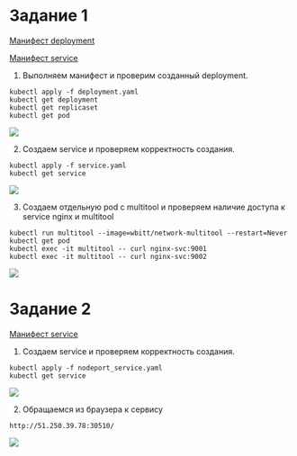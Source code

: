 # Задание 1

[Манифест deployment](./task-1/deployment.yaml)

[Манифест service](./task-1/service.yaml)

1. Выполняем манифест и проверим созданный deployment.

```
kubectl apply -f deployment.yaml
kubectl get deployment
kubectl get replicaset
kubectl get pod
```

<image src="task-1-1.png">

2. Создаем service и проверяем корректность создания.

```
kubectl apply -f service.yaml
kubectl get service
```

<image src="task-1-2.png">

3. Создаем отдельную pod с multitool и проверяем наличие доступа к service nginx и multitool

```
kubectl run multitool --image=wbitt/network-multitool --restart=Never
kubectl get pod
kubectl exec -it multitool -- curl nginx-svc:9001
kubectl exec -it multitool -- curl nginx-svc:9002
```

<image src="task-1-3.png">

# Задание 2

[Манифест service](./task-2/nodeport_service.yaml)

1. Создаем service и проверяем корректность создания.

```
kubectl apply -f nodeport_service.yaml
kubectl get service
```

<image src="task-2-1.png">

2. Обращаемся из браузера к сервису

```
http://51.250.39.78:30510/
```

<image src="task-2-2.png">